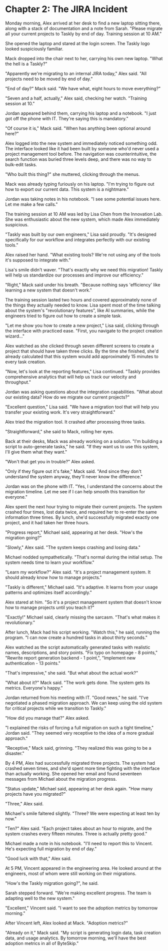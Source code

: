 # Chapter 2: The JIRA Incident

Monday morning, Alex arrived at her desk to find a new laptop sitting there, along with a stack of documentation and a note from Sarah. "Please migrate all your current projects to Taskly by end of day. Training session at 10 AM."

She opened the laptop and stared at the login screen. The Taskly logo looked suspiciously familiar.

Mack dropped into the chair next to her, carrying his own new laptop. "What the hell is a Taskly?"

"Apparently we're migrating to an internal JIRA today," Alex said. "All projects need to be moved by end of day."

"End of day?" Mack said. "We have what, eight hours to move everything?"

"Seven and a half, actually," Alex said, checking her watch. "Training session at 10."

Jordan appeared behind them, carrying his laptop and a notebook. "I just got off the phone with IT. They're saying this is mandatory."

"Of course it is," Mack said. "When has anything been optional around here?"

Alex logged into the new system and immediately noticed something odd. The interface looked like it had been built by someone who'd never used a project management tool before. The navigation was counterintuitive, the search function was buried three levels deep, and there was no way to bulk-edit tasks.

"Who built this thing?" she muttered, clicking through the menus.

Mack was already typing furiously on his laptop. "I'm trying to figure out how to export our current data. This system is a nightmare."

Jordan was taking notes in his notebook. "I see some potential issues here. Let me make a few calls."

The training session at 10 AM was led by Lisa Chen from the Innovation Lab. She was enthusiastic about the new system, which made Alex immediately suspicious.

"Taskly was built by our own engineers," Lisa said proudly. "It's designed specifically for our workflow and integrates perfectly with our existing tools."

Alex raised her hand. "What existing tools? We're not using any of the tools it's supposed to integrate with."

Lisa's smile didn't waver. "That's exactly why we need this migration! Taskly will help us standardize our processes and improve our efficiency."

"Right," Mack said under his breath. "Because nothing says 'efficiency' like learning a new system that doesn't work."

The training session lasted two hours and covered approximately none of the things they actually needed to know. Lisa spent most of the time talking about the system's "revolutionary features", like AI summaries, while the engineers tried to figure out how to create a simple task.

"Let me show you how to create a new project," Lisa said, clicking through the interface with practiced ease. "First, you navigate to the project creation wizard..."

Alex watched as she clicked through seven different screens to create a project that should have taken three clicks. By the time she finished, she'd already calculated that this system would add approximately 15 minutes to every task creation.

"Now, let's look at the reporting features," Lisa continued. "Taskly provides comprehensive analytics that will help us track our velocity and throughput."

Jordan was asking questions about the integration capabilities. "What about our existing data? How do we migrate our current projects?"

"Excellent question," Lisa said. "We have a migration tool that will help you transfer your existing work. It's very straightforward."

Alex tried the migration tool. It crashed after processing three tasks.

"Straightforward," she said to Mack, rolling her eyes.

Back at their desks, Mack was already working on a solution. "I'm building a script to auto-generate tasks," he said. "If they want us to use this system, I'll give them what they want."

"Won't that get you in trouble?" Alex asked.

"Only if they figure out it's fake," Mack said. "And since they don't understand the system anyway, they'll never know the difference."

Jordan was on the phone with IT. "Yes, I understand the concerns about the migration timeline. Let me see if I can help smooth this transition for everyone."

Alex spent the next hour trying to migrate their current projects. The system crashed four times, lost data twice, and required her to re-enter the same information three times. By lunch, she'd successfully migrated exactly one project, and it had taken her three hours.

"Progress report," Michael said, appearing at her desk. "How's the migration going?"

"Slowly," Alex said. "The system keeps crashing and losing data."

Michael nodded sympathetically. "That's normal during the initial setup. The system needs time to learn your workflow."

"Learn my workflow?" Alex said. "It's a project management system. It should already know how to manage projects."

"Taskly is different," Michael said. "It's adaptive. It learns from your usage patterns and optimizes itself accordingly."

Alex stared at him. "So it's a project management system that doesn't know how to manage projects until you teach it?"

"Exactly!" Michael said, clearly missing the sarcasm. "That's what makes it revolutionary."

After lunch, Mack had his script working. "Watch this," he said, running the program. "I can now create a hundred tasks in about thirty seconds."

Alex watched as the script automatically generated tasks with realistic names, descriptions, and story points. "Fix typo on homepage - 8 points," "Rewrite report generation backend - 1 point,", "Implement new authentication - 13 points."

"That's impressive," she said. "But what about the actual work?"

"What about it?" Mack said. "The work gets done. The system gets its metrics. Everyone's happy."

Jordan returned from his meeting with IT. "Good news," he said. "I've negotiated a phased migration approach. We can keep using the old system for critical projects while we transition to Taskly."

"How did you manage that?" Alex asked.

"I explained the risks of forcing a full migration on such a tight timeline," Jordan said. "They seemed very receptive to the idea of a more gradual approach."

"Receptive," Mack said, grinning. "They realized this was going to be a disaster."

By 4 PM, Alex had successfully migrated three projects. The system had crashed seven times, and she'd spent more time fighting with the interface than actually working. She opened her email and found seventeen messages from Michael about the migration progress.

"Status update," Michael said, appearing at her desk again. "How many projects have you migrated?"

"Three," Alex said.

Michael's smile faltered slightly. "Three? We were expecting at least ten by now."

"Ten?" Alex said. "Each project takes about an hour to migrate, and the system crashes every fifteen minutes. Three is actually pretty good."

Michael made a note in his notebook. "I'll need to report this to Vincent. He's expecting full migration by end of day."

"Good luck with that," Alex said.

At 5 PM, Vincent appeared in the engineering area. He looked around at the engineers, most of whom were still working on their migrations.

"How's the Taskly migration going?", he said.

Sarah stepped forward. "We're making excellent progress. The team is adapting well to the new system."

"Excellent," Vincent said. "I want to see the adoption metrics by tomorrow morning."

After Vincent left, Alex looked at Mack. "Adoption metrics?"

"Already on it," Mack said. "My script is generating login data, task creation data, and usage analytics. By tomorrow morning, we'll have the best adoption metrics in all of ByteSkip."